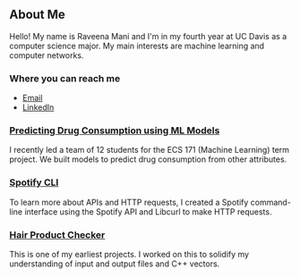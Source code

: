 ## About Me

Hello! My name is Raveena Mani and I'm in my fourth year at UC Davis as a computer science major. My main interests are machine learning and computer networks.

### Where you can reach me
- [Email](mailto:rmani@ucdavis.edu)
- [LinkedIn](https://www.linkedin.com/in/raveena-mani/)

### [Predicting Drug Consumption using ML Models](https://github.com/lucasrod25/drug-consumption-analysis)
I recently led a team of 12 students for the ECS 171 (Machine Learning) term project. We built models to predict drug consumption from other attributes.

### [Spotify CLI](https://github.com/raveenam0/spotify-cli)
To learn more about APIs and HTTP requests, I created a Spotify command-line interface using the Spotify API and Libcurl to make HTTP requests.

### [Hair Product Checker](https://github.com/raveenam0/hair-product-checker)
This is one of my earliest projects. I worked on this to solidify my understanding of input and output files and C++ vectors.
